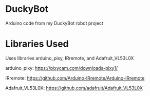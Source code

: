 # DuckyBot
Arduino code from my DuckyBot robot project

# Libraries Used
Uses libraries arduino_pixy, IRremote, and Adafruit_VL53L0X

arduino_pixy: https://pixycam.com/downloads-pixy1/

IRremote: https://github.com/Arduino-IRremote/Arduino-IRremote

Adafruit_VL53L0X: https://github.com/adafruit/Adafruit_VL53L0X
